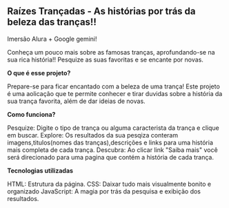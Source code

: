 **Raízes Trançadas - As histórias por trás da beleza das tranças!!**
--------------------------------------------------------------------

Imersão Alura + Google gemini!

Conheça um pouco mais sobre as famosas tranças, aprofundando-se na sua rica história!! Pesquize as suas favoritas e se encante por novas. 

**O que é esse projeto?**

Prepare-se para ficar encantado com a beleza de uma trança! Este projeto é uma aolicação que te permite conhecer e tirar duvidas sobre a história da sua trança favorita, além de dar ideias de novas.

**Como funciona?**

Pesquize: Digite o tipo de trança ou alguma caracterista da trança e clique em buscar.
Explore: Os resultados da sua pesqiza conteram imagens,titulos(nomes das tranças),descrições e links para uma história mais completa de cada trança.
Descubra: Ao clicar link "Saiba mais" você será direcionado para uma pagina que contém a história de cada trança.

**Tecnologias utilizadas**

HTML: Estrutura da página.
CSS: Daixar tudo mais visualmente bonito e organizado
JavaScript: A magia por trás da pesquisa e exibição dos resultados.
